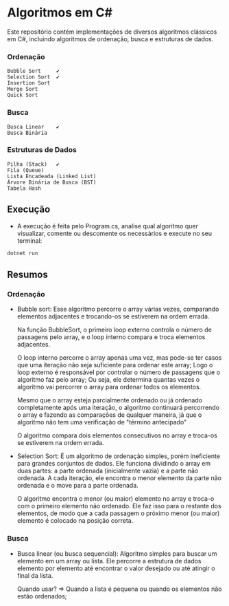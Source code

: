# Algoritmos em C#

Este repositório contém implementações de diversos algoritmos clássicos em C#, incluindo algoritmos de ordenação, busca e estruturas de dados.

### Ordenação
    Bubble Sort     ✔
    Selection Sort  ✔
    Insertion Sort
    Merge Sort
    Quick Sort 

### Busca
    Busca Linear    ✔
    Busca Binária

### Estruturas de Dados
    Pilha (Stack)   ✔
    Fila (Queue)
    Lista Encadeada (Linked List)
    Árvore Binária de Busca (BST)
    Tabela Hash


## Execução
- A execução é feita pelo Program.cs, analise qual algoritmo quer visualizar, comente ou descomente os necessários e execute no seu terminal:
```bash
dotnet run
```

## Resumos



### Ordenação

- Bubble sort: Esse algoritmo percorre o array várias vezes, comparando elementos adjacentes e trocando-os se estiverem na ordem errada.
    
    Na função BubbleSort, o primeiro loop externo controla o número de passagens pelo array, e o loop interno compara e troca elementos adjacentes.
    
    O loop interno percorre o array apenas uma vez, mas pode-se ter casos que uma iteração não seja suficiente para ordenar este array; Logo o loop externo é responsável por controlar o número de passagens que o algoritmo faz pelo array; Ou seja, ele determina quantas vezes o algoritmo vai percorrer o array para ordenar todos os elementos.
    
    Mesmo que o array esteja parcialmente ordenado ou já ordenado completamente após uma iteração, o algoritmo continuará percorrendo o array e fazendo as comparações de qualquer maneira, já que o algoritmo não tem uma verificação de "término antecipado"

    O algoritmo compara dois elementos consecutivos no array e troca-os se estiverem na ordem errada.

- Selection Sort:  É um algoritmo de ordenação simples, porém ineficiente para grandes conjuntos de dados. Ele funciona dividindo o array em duas partes: a parte ordenada (inicialmente vazia) e a parte não ordenada. A cada iteração, ele encontra o menor elemento da parte não ordenada e o move para a parte ordenada.
    
    O algoritmo encontra o menor (ou maior) elemento no array e troca-o com o primeiro elemento não ordenado.
    Ele faz isso para o restante dos elementos, de modo que a cada passagem o próximo menor (ou maior) elemento é colocado na posição correta.



### Busca

- Busca linear (ou busca sequencial): Algoritmo simples para buscar um elemento em um array ou lista. Ele percorre a estrutura de dados elemento por elemento até encontrar o valor desejado ou até atingir o final da lista.
    
    Quando usar? => Quando a lista é pequena ou quando os elementos não estão ordenados;

